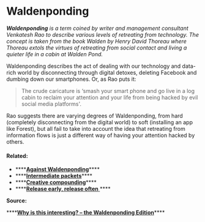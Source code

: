 # Waldenponding

_**Waldenponding** is a term coined by writer and management consultant Venkatesh Rao to describe various levels of retreating from technology. The concept is taken from the book Walden by Henry David Thoreau where Thoreau extols the virtues of retreating from social contact and living a quieter life in a cabin at Walden Pond._ 

Waldenponding describes the act of dealing with our technology and data-rich world by disconnecting through digital detoxes, deleting Facebook and dumbing down our smartphones. Or, as Rao puts it: 

> The crude caricature is ‘smash your smart phone and go live in a log cabin to reclaim your attention and your life from being hacked by evil social media platforms'.

Rao suggests there are varying degrees of Waldenponding, from hard \(completely disconnecting from the digital world\) to soft \(installing an app like Forest\), but all fail to take into account the idea that retreating from information flows is just a different way of having your attention hacked by others. 

#### Related: 

* \*\*\*\*[**Against Waldenponding**](against-waldenponding.md)\*\*\*\*
* \*\*\*\*[**Intermediate packets**](intermediate-packets.md)\*\*\*\*
* \*\*\*\*[**Creative compounding**](creative-compounding.md)\*\*\*\*
* \*\*\*\*[**Release early, release often** ](release-early-release-often.md)\*\*\*\*

**Source:** 

\*\*\*\*[**Why is this interesting? – the Waldenponding Edition**](https://whyisthisinteresting.substack.com/p/why-is-this-interesting-the-waldenponding)\*\*\*\*

